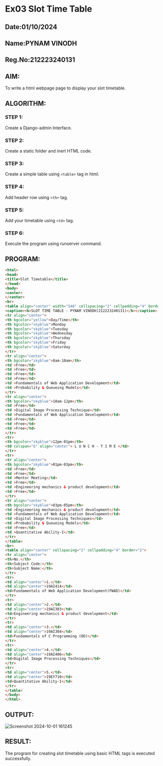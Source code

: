 
# Ex03 Slot Time Table
## Date:01/10/2024
## Name:PYNAM VINODH
## Reg.No:212223240131

## AIM:
To write a html webpage page to display your slot timetable.

## ALGORITHM:
### STEP 1:
Create a Django-admin Interface.

### STEP 2:
Create a static folder and inert HTML code.

### STEP 3:
Create a simple table using ```<table>``` tag in html.

### STEP 4:
Add header row using ```<th>``` tag.

### STEP 5:
Add your timetable using ```<td>``` tag.

### STEP 6:
Execute the program using runserver command.

## PROGRAM:
```html
<html>
<head>
<title>Slot Timetable</title>
</head>
<body>
<center>
</center>
<br>
<table align="center" width="540" cellspacing="2" cellpadding="4" border="5" bgcolor="lavender">
<caption><b>SLOT TIME TABLE - PYNAM VINODH(212223240131)</b></caption>
<tr align="center">
<th bgcolor="yellow">Day/Time</th>
<th bgcolor="skyblue">Monday
<th bgcolor="skyblue">Tuesday
<th bgcolor="skyblue">Wednesday
<th bgcolor="skyblue">Thursday
<th bgcolor="skyblue">Friday
<th bgcolor="skyblue">Saturday
</tr>
<tr align="center">
<th bgcolor="skyblue">8am-10am</th>
<td >Free</td>
<td >Free</td>
<td >Free</td>
<td >Free</td>
<td >Fundamentals of Web Application Development</td>
<td >Probability & Queueing Models</td>
</tr>
<tr align="center">
<th bgcolor="skyblue">10am-12pm</th>
<td >Free</td>
<td >Digital Image Processing Technique</td>
<td >Fundamentals of Web Application Development</td>
<td >Free</td>
<td >Free</td>
<td >Free</td>
</tr>
<tr>
<th bgcolor="skyblue">12pm-01pm</th>
<td colspan="6" align="center"> L U N C H - T I M E </td>
</tr>
<tr>
<tr align="center">
<th bgcolor="skyblue">01pm-03pm</th>
<td >Free</td>
<td >Free</td>
<td >Mentor Meeting</td>
<td >Free</td>
<td >Engineering mechanics & product development</td>
<td >Free</td>
</tr>
<tr align="center">
<th bgcolor="skyblue">03pm-05pm</th>
<td >Engineering mechanics & product development</td>
<td >Fundamentals of Web Application Development</td>
<td >Digital Image Processing Techniques</td>
<td >Probability & Queueing Models</td>
<td >Free</td>
<td >Quantitative Ability-I</td>
</tr>
</table>
<br>
<table align="center" cellspacing="2" cellpadding="4" border="2">
<tr align="center">
<th>No.</th>
<th>Subject Code:</th>
<th>Subject Name:</th>
</tr>
<tr>
<td align="center">1.</td>
<td align="center">19AI414</td>
<td>Fundamentals of Web Application Development(FWAD)</td>
</tr>
<tr>
<td align="center">2.</td>
<td align="center">19AI303</td>
<td>Engineering mechanics & product development</td>
</tr>
<tr>
<td align="center">3.</td>
<td align="center">19AI304</td>
<td>Fundamentals of C Programming (OD)</td>
</tr>
<tr>
<td align="center">4.</td>
<td align="center">19AI406</td>
<td>Digital Image Processing Techniques</td>
</tr>
<tr>
<td align="center">5.</td>
<td align="center">19EY710</td>
<td>Quantitative Ability-I</td>
</tr>
</table>
</body>
</html>
```


## OUTPUT:
![Screenshot 2024-10-01 161245](https://github.com/user-attachments/assets/65430037-98e6-42d5-bb8e-9b85b8a0664e)

## RESULT:
The program for creating slot timetable using basic HTML tags is executed successfully.
